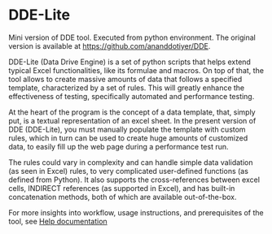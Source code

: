 # DDE-Lite
Mini version of DDE tool.  Executed from python environment.  The original version is available at https://github.com/ananddotiyer/DDE.  

DDE-Lite (Data Drive Engine) is a set of python scripts that helps extend typical Excel functionalities, like its formulae and macros.  On top of that, the tool allows to create massive amounts of data that follows a specified template, characterized by a set of rules.  This will greatly enhance the effectiveness of testing, specifically automated and performance testing.

At the heart of the program is the concept of a data template, that, simply put, is a textual representation of an excel sheet.  In the present version of DDE (DDE-Lite), you must manually populate the template with custom rules, which in turn can be used to create huge amounts of customized data, to easily fill up the web page during a performance test run.

The rules could vary in complexity and can handle simple data validation (as seen in Excel) rules, to very complicated user-defined functions (as defined from Python).  It also supports the cross-references between excel cells, INDIRECT references (as supported in Excel), and has built-in concatenation methods, both of which are available out-of-the-box. 

For more insights into workflow, usage instructions, and prerequisites of the tool, see <a href='https://github.com/ananddotiyer/DDE-Lite/blob/master/Help/readme.pdf'>Help documentation</a>

